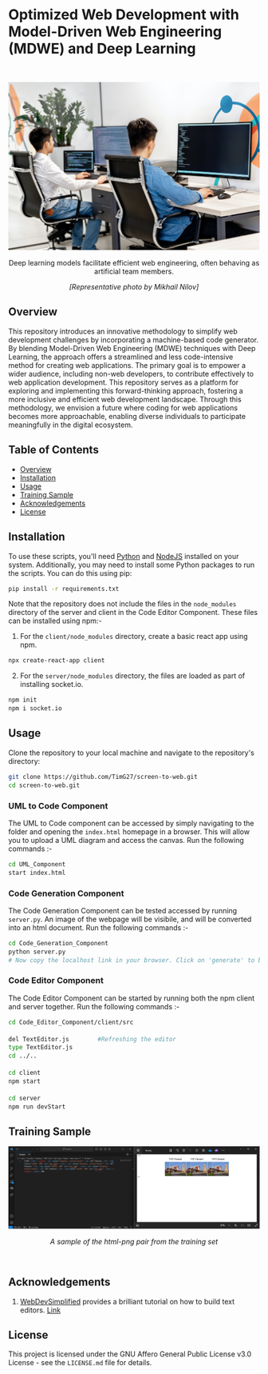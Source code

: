 # Optimized Web Development with Model-Driven Web Engineering (MDWE) and Deep Learning

<br>
<p align="center">
  <img src="images/banner.jpg"/ width = 600>
</p>
<p align="center">Deep learning models facilitate efficient web engineering, often behaving as artificial team members.</p>
<p align="center"><em>[Representative photo by Mikhail Nilov]</em></p>

## Overview
This repository introduces an innovative methodology to simplify web development challenges by incorporating a machine-based code generator. By blending Model-Driven Web Engineering (MDWE) techniques with Deep Learning, the approach offers a streamlined and less code-intensive method for creating web applications. The primary goal is to empower a wider audience, including non-web developers, to contribute effectively to web application development. This repository serves as a platform for exploring and implementing this forward-thinking approach, fostering a more inclusive and efficient web development landscape. Through this methodology, we envision a future where coding for web applications becomes more approachable, enabling diverse individuals to participate meaningfully in the digital ecosystem.

## Table of Contents
- [Overview](#overview)
- [Installation](#installation)
- [Usage](#usage)
- [Training Sample](#training-sample)
- [Acknowledgements](#acknowledgements)
- [License](#license)

## Installation

To use these scripts, you'll need [Python](https://www.python.org/) and [NodeJS](https://nodejs.org/en) installed on your system. Additionally, you may need to install some Python packages to run the scripts. You can do this using pip:

```bash
pip install -r requirements.txt
```

Note that the repository does not include the files in the `node_modules` directory of the server and client in the Code Editor Component. These files can be installed using npm:- 

1. For the `client/node_modules` directory, create a basic react app using npm.
   
```bash
npx create-react-app client
```

2. For the `server/node_modules` directory, the files are loaded as part of installing socket.io.

```bash
npm init
npm i socket.io
```

## Usage
Clone the repository to your local machine and navigate to the repository's directory:

```bash
git clone https://github.com/TimG27/screen-to-web.git
cd screen-to-web.git
```

### UML to Code Component

The UML to Code component can be accessed by simply navigating to the folder and opening the `index.html` homepage in a browser. This will allow you to upload a UML diagram and access the canvas. Run the following commands :-

```bash
cd UML_Component
start index.html
```

### Code Generation Component

The Code Generation Component can be tested accessed by running `server.py`. An image of the webpage will be visibile, and will be converted into an html document. Run the following commands :-

```bash
cd Code_Generation_Component
python server.py
# Now copy the localhost link in your browser. Click on 'generate' to build the html page.
```

### Code Editor Component

The Code Editor Component can be started by running both the npm client and server together. Run the following commands :-

```bash
cd Code_Editor_Component/client/src

del TextEditor.js        #Refreshing the editor
type TextEditor.js
cd ../..

cd client
npm start

cd server
npm run devStart
```

## Training Sample

<p align="center">
  <img src="images/train_sample.png"/ width = 750>
</p>
<p align="center"><em>A sample of the html-png pair from the training set</em></p>
<br>


##  Acknowledgements
1. [WebDevSimplified](https://twitter.com/DevSimplified) provides a brilliant tutorial on how to build text editors. [Link](https://www.youtube.com/watch?v=iRaelG7v0OU)

## License
This project is licensed under the GNU Affero General Public License v3.0 License - see the `LICENSE.md` file for details.

